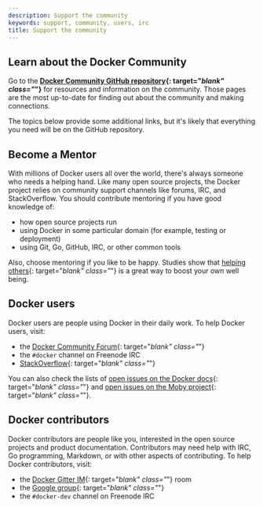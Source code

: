 ```yaml
---
description: Support the community
keywords: support, community, users, irc
title: Support the community
---
```



## Learn about the Docker Community

Go to the **[Docker Community GitHub
repository](https://github.com/docker/community/blob/master/README.md){:
target="_blank" class="_"}** for
resources and information on the community. Those pages are the most
up-to-date for finding out about the community and making connections.

The topics below provide some additional links, but it's likely that everything
you need will be on the GitHub repository.

## Become a Mentor

With millions of Docker users all over the world, there's always someone who
needs a helping hand. Like many open source projects, the Docker project relies
on community support channels like forums, IRC, and StackOverflow.  You should
contribute mentoring if you have good knowledge of:

* how open source projects run
* using Docker in some particular domain (for example, testing or deployment)
* using Git, Go, GitHub, IRC, or other common tools

Also, choose mentoring if you like to be happy. Studies show that [helping others](http://www.huffingtonpost.com/2013/09/03/five-minute-favor-adam-rifkin_n_3805090.html){: target="_blank" class="_"} is a great way to
boost your own well being.


## Docker users

Docker users are people using Docker in their daily work. To help Docker users, visit:

* the [Docker Community Forum](https://forums.docker.com/){: target="_blank" class="_"}
* the `#docker` channel on Freenode IRC
* [StackOverflow](http://stackoverflow.com/search?tab=newest&q=docker){: target="_blank" class="_"}

You can also check the lists of [open issues on the Docker docs](https://github.com/docker/docker.github.io/issues){: target="_blank" class="_"} and [open issues on the Moby project](https://github.com/moby/moby/issues?q=is%3Aopen+is%3Aissue+label%3Akind%2Fquestion+-label%3Astatus%2Fclaimed+-label%3Astatus%2Fassigned+no%3Aassignee){: target="_blank" class="_"}.


## Docker contributors

Docker contributors are people like you, interested in the open source projects
and product documentation. Contributors may need help with IRC, Go programming,
Markdown, or with other aspects of contributing. To help Docker contributors,
visit:

* the [Docker Gitter IM](https://gitter.im/docker/docker){: target="_blank" class="_"} room
* the [Google group](https://groups.google.com/forum/#!forum/docker-dev){: target="_blank" class="_"}
* the `#docker-dev` channel on Freenode IRC
